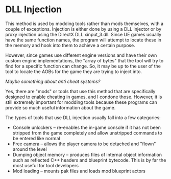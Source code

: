 # DLL Injection
This method is used by modding tools rather than mods themselves, with a couple of exceptions. Injection is either done by using a DLL injector or by proxy injection using the DirectX DLL xinput_3.dll. Since UE games usually have the same function names, the program will attempt to locate these in the memory and hook into them to achieve a certain purpose. 

However, since games use different engine versions and have their own custom engine implementations, the "array of bytes" that the tool will try to find for a specific function can change. So, it may be up to the user of the tool to locate the AOBs for the game they are trying to inject into.

*Maybe something about anti cheat systems?*

Yes, there are "mods" or tools that use this method that are specifically designed to enable cheating in games, and I condone those. However, it is still extremely important for modding tools because these programs can provide so much useful information about the game.

The types of tools that use DLL injection usually fall into a few categories:
- Console unlockers – re-enables the in-game console if it has not been stripped from the game completely and allow unstripped commands to be entered like normal
- Free camera – allows the player camera to be detached and "flown" around the level
- Dumping object memory – produces files of internal object information such as reflected C++ headers and blueprint bytecode. This is by far the most useful for tool developers
- Mod loading – mounts pak files and loads mod blueprint actors 
